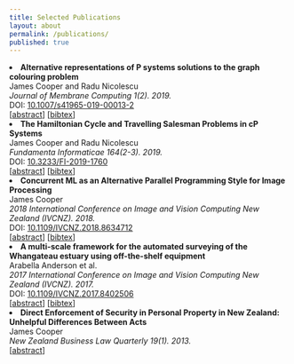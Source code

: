 ```yaml
---
title: Selected Publications
layout: about
permalink: /publications/
published: true
---
```


<!--
    The below is a 'template' for references, pinched from https://david.darais.com/

<li class="my-2">
  <b>DuetSGX: Differential Privacy with Secure Hardware.</b>
  <br>
  Phillip Nguyen, Alex Silence, David Darais, Joseph P. Near.
  <br>
  <em>Theory and Practice of Differential Privacy (TPDP). 2020.</em>
  <br>
  DOI: <a href="https://doi.org/XYZ">XYZ</a>
  <br>
  [<a href="assets/papers/duet-sgx/duet-sgx.pdf">pdf</a>]
  [<a href="assets/papers/duet-sgx/duet-sgx-abstract.txt">abstract</a>]
  [<a href="assets/papers/duet-sgx/duet-sgx.bib">bibtex</a>]
  [<a href="https://arxiv.org/abs/2010.10664">arXiv</a>]
</li>
-->

<li class="my-2">
  <b>Alternative representations of P systems solutions to the graph colouring problem</b>
  <br />
  James Cooper and Radu Nicolescu
  <br />
  <em>Journal of Membrane Computing 1(2). 2019.</em>
  <br />
  DOI: <a href="https://doi.org/10.1007/s41965-019-00013-2">10.1007/s41965-019-00013-2</a>
  <br />
  [<a href="assets/papers/graphcol/graphcol-abstract.txt">abstract</a>]
  [<a href="assets/papers/graphcol/graphcol.bib">bibtex</a>]
</li>

<li class="my-2">
  <b>The Hamiltonian Cycle and Travelling Salesman Problems in cP Systems</b>
  <br />
  James Cooper and Radu Nicolescu
  <br />
  <em>Fundamenta Informaticae 164(2-3). 2019.</em>
  <br />
  DOI: <a href="https://doi.org/10.3233/FI-2019-1760">10.3233/FI-2019-1760</a>
  <br />
  [<a href="assets/papers/tsp/tsp-abstract.txt">abstract</a>]
  [<a href="assets/papers/tsp/tsp.bib">bibtex</a>]
</li>

<li class="my-2">
  <b>Concurrent ML as an Alternative Parallel Programming Style for Image Processing</b>
  <br />
  James Cooper
  <br />
  <em>2018 International Conference on Image and Vision Computing New Zealand (IVCNZ). 2018.</em>
  <br />
  DOI: <a href="https://doi.org/10.1109/IVCNZ.2018.8634712">10.1109/IVCNZ.2018.8634712</a>
  <br />
  [<a href="assets/papers/median-cml/median-cml-abstract.txt">abstract</a>]
  [<a href="assets/papers/median-cml/median-cml.bib">bibtex</a>]
</li>

<li class="my-2">
  <b>A multi-scale framework for the automated surveying of the Whangateau estuary using off-the-shelf equipment</b>
  <br>
  Arabella Anderson et al.
  <br>
  <em>2017 International Conference on Image and Vision Computing New Zealand (IVCNZ). 2017.</em>
  <br>
  DOI: <a href="https://doi.org/10.1109/IVCNZ.2017.8402506">10.1109/IVCNZ.2017.8402506</a>
  <br>
  [<a href="assets/papers/estuary1/estuary1-abstract.txt">abstract</a>]
  [<a href="assets/papers/estuary1.bib">bibtex</a>]
</li>

<li class="my-2">
  <b>Direct Enforcement of Security in Personal Property in New Zealand: Unhelpful Differences Between Acts</b>
  <br>
  James Cooper
  <br>
  <em>New Zealand Business Law Quarterly 19(1). 2013.</em>
  <br>
  [<a href="assets/papers/nzblq/nzblq-abstract.txt">abstract</a>]
</li>